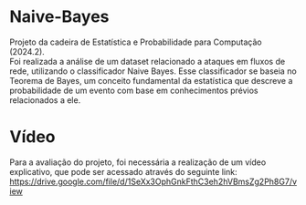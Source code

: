 # Naive-Bayes
Projeto da cadeira de Estatística e Probabilidade para Computação (2024.2).  
Foi realizada a análise de um dataset relacionado a ataques em fluxos de rede, utilizando o classificador Naive Bayes. Esse classificador se baseia no Teorema de Bayes, um conceito fundamental da estatística que descreve a probabilidade de um evento com base em conhecimentos prévios relacionados a ele.  


# Vídeo 
Para a avaliação do projeto, foi necessária a realização de um vídeo explicativo, que pode ser acessado através do seguinte link: https://drive.google.com/file/d/1SeXx3OphGnkFthC3eh2hVBmsZg2Ph8G7/view

